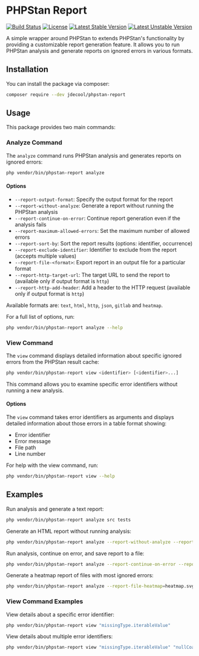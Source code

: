 # PHPStan Report

[![Build Status](https://github.com/jdecool/phpstan-report/actions/workflows/ci.yaml/badge.svg)](https://actions-badge.atrox.dev/jdecool/phpstan-report/goto?ref=main)
[![License](https://poser.pugx.org/jdecool/phpstan-report/license)](https://packagist.org/packages/jdecool/phpstan-report)
[![Latest Stable Version](https://poser.pugx.org/jdecool/phpstan-report/v/stable)](https://packagist.org/packages/jdecool/phpstan-report)
[![Latest Unstable Version](https://poser.pugx.org/jdecool/phpstan-report/v/unstable)](https://packagist.org/packages/jdecool/phpstan-report)

A simple wrapper around PHPStan to extends PHPStan's functionality by providing a customizable report generation feature.
It allows you to run PHPStan analysis and generate reports on ignored errors in various formats.

## Installation

You can install the package via composer:

```bash
composer require --dev jdecool/phpstan-report
```

## Usage

This package provides two main commands:

### Analyze Command

The `analyze` command runs PHPStan analysis and generates reports on ignored errors:

```bash
php vendor/bin/phpstan-report analyze
```

#### Options

- `--report-output-format`: Specify the output format for the report
- `--report-without-analyze`: Generate a report without running the PHPStan analysis
- `--report-continue-on-error`: Continue report generation even if the analysis fails
- `--report-maximum-allowed-errors`: Set the maximum number of allowed errors
- `--report-sort-by`: Sort the report results (options: identifier, occurrence)
- `--report-exclude-identifier`: Identifier to exclude from the report (accepts multiple values)
- `--report-file-<format>`: Export report in an output file for a particular format
- `--report-http-target-url`: The target URL to send the report to (available only if output format is `http`)
- `--report-http-add-header`: Add a header to the HTTP request (available only if output format is `http`)

Available formats are: `text`, `html`, `http`, `json`, `gitlab` and `heatmap`.

For a full list of options, run:

```bash
php vendor/bin/phpstan-report analyze --help
```

### View Command

The `view` command displays detailed information about specific ignored errors from the PHPStan result cache:

```bash
php vendor/bin/phpstan-report view <identifier> [<identifier>...]
```

This command allows you to examine specific error identifiers without running a new analysis.

#### Options

The `view` command takes error identifiers as arguments and displays detailed information about those errors in a table format showing:
- Error identifier
- Error message
- File path
- Line number

For help with the view command, run:

```bash
php vendor/bin/phpstan-report view --help
```

## Examples

Run analysis and generate a text report:

```bash
php vendor/bin/phpstan-report analyze src tests
```

Generate an HTML report without running analysis:

```bash
php vendor/bin/phpstan-report analyze --report-without-analyze --report-output-format=html
```

Run analysis, continue on error, and save report to a file:

```bash
php vendor/bin/phpstan-report analyze --report-continue-on-error --report-file-json=report.json src
```

Generate a heatmap report of files with most ignored errors:

```bash
php vendor/bin/phpstan-report analyze --report-file-heatmap=heatmap.svg src
```

### View Command Examples

View details about a specific error identifier:

```bash
php vendor/bin/phpstan-report view "missingType.iterableValue"
```

View details about multiple error identifiers:

```bash
php vendor/bin/phpstan-report view "missingType.iterableValue" "nullCoalesce.expr"
```
